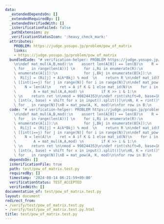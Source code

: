 ```yaml
---
data:
  _extendedDependsOn: []
  _extendedRequiredBy: []
  _extendedVerifiedWith: []
  _isVerificationFailed: false
  _pathExtension: py
  _verificationStatusIcon: ':heavy_check_mark:'
  attributes:
    PROBLEM: https://judge.yosupo.jp/problem/pow_of_matrix
    links:
    - https://judge.yosupo.jp/problem/pow_of_matrix
  bundledCode: "# verification-helper: PROBLEM https://judge.yosupo.jp/problem/pow_of_matrix\n\
    \n\ndef mat_mul(A,B,mod):\n    assert len(A[0]) == len(B)\n    R = [[0]*len(B[0])\
    \ for _ in range(len(A))] \n    for i,Ri in enumerate(R):\n        for k,Aik in\
    \ enumerate(A[i]):\n            for j,Bkj in enumerate(B[k]):\n              \
    \  Ri[j] = (Ri[j] + Aik*Bkj) % mod  \n    return R \n\ndef mat_id(N):\n    return\
    \ [[int(i==j) for j in range(N)] for i in range(N)]\n\ndef mat_pow(A,K,mod):\n\
    \    N = len(A)\n    ret = A if K & 1 else mat_id(N)\n    for i in range(1,K.bit_length()):\n\
    \        A = mat_mul(A,A,mod) \n        if K >> i & 1:\n            ret = mat_mul(ret,A,mod)\
    \ \n    return ret \n\nmod = 998244353\n\ndef rint(shift=0, base=10):\n    return\
    \ [int(x, base) + shift for x in input().split()]\n\nN, K = rint()\nA = [rint()\
    \ for _ in range(N)]\nB = mat_pow(A, K, mod)\n\nfor row in B:\n    print(*row)\n"
  code: "# verification-helper: PROBLEM https://judge.yosupo.jp/problem/pow_of_matrix\n\
    \n\ndef mat_mul(A,B,mod):\n    assert len(A[0]) == len(B)\n    R = [[0]*len(B[0])\
    \ for _ in range(len(A))] \n    for i,Ri in enumerate(R):\n        for k,Aik in\
    \ enumerate(A[i]):\n            for j,Bkj in enumerate(B[k]):\n              \
    \  Ri[j] = (Ri[j] + Aik*Bkj) % mod  \n    return R \n\ndef mat_id(N):\n    return\
    \ [[int(i==j) for j in range(N)] for i in range(N)]\n\ndef mat_pow(A,K,mod):\n\
    \    N = len(A)\n    ret = A if K & 1 else mat_id(N)\n    for i in range(1,K.bit_length()):\n\
    \        A = mat_mul(A,A,mod) \n        if K >> i & 1:\n            ret = mat_mul(ret,A,mod)\
    \ \n    return ret \n\nmod = 998244353\n\ndef rint(shift=0, base=10):\n    return\
    \ [int(x, base) + shift for x in input().split()]\n\nN, K = rint()\nA = [rint()\
    \ for _ in range(N)]\nB = mat_pow(A, K, mod)\n\nfor row in B:\n    print(*row)\n"
  dependsOn: []
  isVerificationFile: true
  path: test/pow_of_matrix.test.py
  requiredBy: []
  timestamp: '2024-08-14 06:21:59+09:00'
  verificationStatus: TEST_ACCEPTED
  verifiedWith: []
documentation_of: test/pow_of_matrix.test.py
layout: document
redirect_from:
- /verify/test/pow_of_matrix.test.py
- /verify/test/pow_of_matrix.test.py.html
title: test/pow_of_matrix.test.py
---
```


